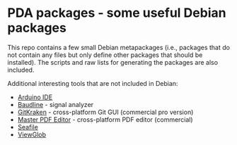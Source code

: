 # PDA packages - some useful Debian packages 

This repo contains a few small Debian metapackages (i.e., packages that do not contain any files but only define other packages that should be installed).
The scripts and raw lists for generating the packages are also included.

Additional interesting tools that are not included in Debian:

* [Arduino IDE](https://arduino.cc)
* [Baudline](http://www.baudline.com/) - signal analyzer
* [GitKraken](https://www.gitkraken.com/) - cross-platform Git GUI (commercial pro version)
* [Master PDF Editor](https://code-industry.net/masterpdfeditor/) - cross-platform PDF editor (commercial)
* [Seafile](https://www.seafile.com/en/home/)
* [ViewGlob](https://github.com/sjbach/viewglob) 
